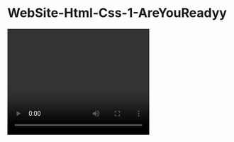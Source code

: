 # WebSite-Html-Css-1-AreYouReadyy
<video width="320" height="240" controls>
  <source src="WebSite-Html-Css-1-AreYouReadyy
/images/" type="video/mp4">
  <source src="movie.ogg" type="video/ogg">
Your browser does not support the video tag.
</video>
